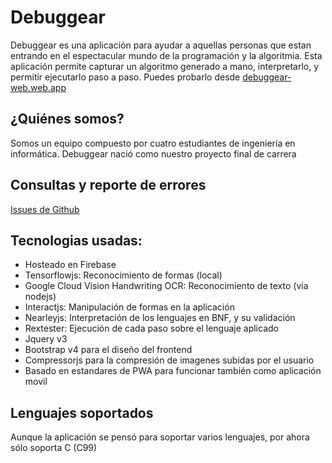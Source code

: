 # Debuggear

Debuggear es una aplicación para ayudar a aquellas personas que estan entrando en el espectacular mundo de la programación y la algoritmia. Esta aplicación permite capturar un algoritmo generado a mano, interpretarlo, y permitir ejecutarlo paso a paso.
Puedes probarlo desde [debuggear-web.web.app](https://debuggear-web.web.app/)


## ¿Quiénes somos?
Somos un equipo compuesto por cuatro estudiantes de ingeniería en informática. Debuggear nació como nuestro proyecto final de carrera


## Consultas y reporte de errores
[Issues de Github](https://github.com/Federico-G/debuggear/issues)


## Tecnologias usadas:
- Hosteado en Firebase
- Tensorflowjs: Reconocimiento de formas (local)
- Google Cloud Vision Handwriting OCR: Reconocimiento de texto (via nodejs)
- Interactjs: Manipulación de formas en la aplicación
- Nearleyjs: Interpretación de los lenguajes en BNF, y su validación
- Rextester: Ejecución de cada paso sobre el lenguaje aplicado
- Jquery v3
- Bootstrap v4 para el diseño del frontend
- Compressorjs para la compresión de imagenes subidas por el usuario
- Basado en estandares de PWA para funcionar también como aplicación movil


## Lenguajes soportados
Aunque la aplicación se pensó para soportar varios lenguajes, por ahora sólo soporta C (C99)
